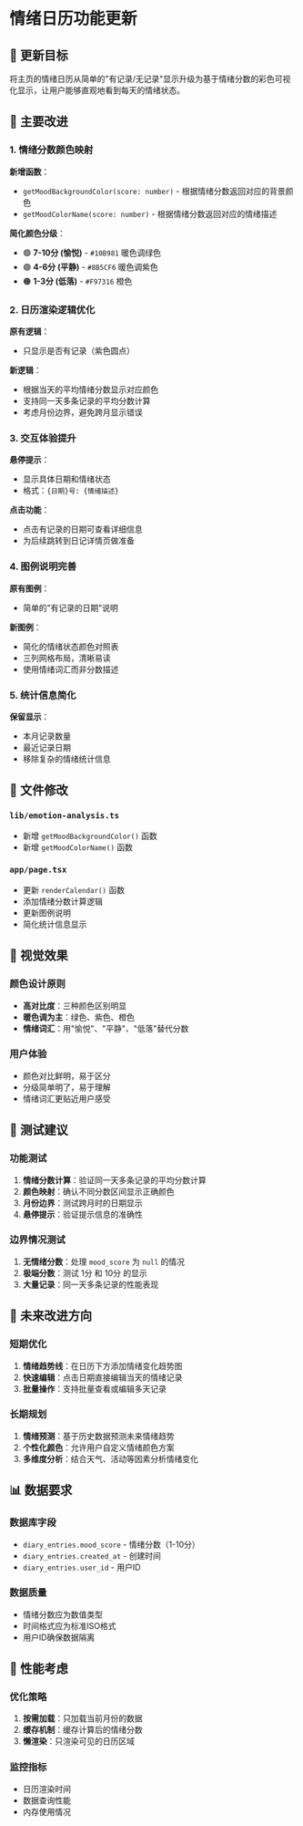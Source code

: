 # 情绪日历功能更新

## 🎯 **更新目标**

将主页的情绪日历从简单的"有记录/无记录"显示升级为基于情绪分数的彩色可视化显示，让用户能够直观地看到每天的情绪状态。

## 🔧 **主要改进**

### 1. 情绪分数颜色映射

**新增函数**：
- `getMoodBackgroundColor(score: number)` - 根据情绪分数返回对应的背景颜色
- `getMoodColorName(score: number)` - 根据情绪分数返回对应的情绪描述

**简化颜色分级**：
- 🟢 **7-10分 (愉悦)** - `#10B981` 暖色调绿色
- 🟣 **4-6分 (平静)** - `#8B5CF6` 暖色调紫色
- 🟠 **1-3分 (低落)** - `#F97316` 橙色

### 2. 日历渲染逻辑优化

**原有逻辑**：
- 只显示是否有记录（紫色圆点）

**新逻辑**：
- 根据当天的平均情绪分数显示对应颜色
- 支持同一天多条记录的平均分数计算
- 考虑月份边界，避免跨月显示错误

### 3. 交互体验提升

**悬停提示**：
- 显示具体日期和情绪状态
- 格式：`{日期}号: {情绪描述}`

**点击功能**：
- 点击有记录的日期可查看详细信息
- 为后续跳转到日记详情页做准备

### 4. 图例说明完善

**原有图例**：
- 简单的"有记录的日期"说明

**新图例**：
- 简化的情绪状态颜色对照表
- 三列网格布局，清晰易读
- 使用情绪词汇而非分数描述

### 5. 统计信息简化

**保留显示**：
- 本月记录数量
- 最近记录日期
- 移除复杂的情绪统计信息

## 📁 **文件修改**

### `lib/emotion-analysis.ts`
- 新增 `getMoodBackgroundColor()` 函数
- 新增 `getMoodColorName()` 函数

### `app/page.tsx`
- 更新 `renderCalendar()` 函数
- 添加情绪分数计算逻辑
- 更新图例说明
- 简化统计信息显示

## 🎨 **视觉效果**

### 颜色设计原则
- **高对比度**：三种颜色区别明显
- **暖色调为主**：绿色、紫色、橙色
- **情绪词汇**：用"愉悦"、"平静"、"低落"替代分数

### 用户体验
- 颜色对比鲜明，易于区分
- 分级简单明了，易于理解
- 情绪词汇更贴近用户感受

## 🧪 **测试建议**

### 功能测试
1. **情绪分数计算**：验证同一天多条记录的平均分数计算
2. **颜色映射**：确认不同分数区间显示正确颜色
3. **月份边界**：测试跨月时的日期显示
4. **悬停提示**：验证提示信息的准确性

### 边界情况测试
1. **无情绪分数**：处理 `mood_score` 为 `null` 的情况
2. **极端分数**：测试 1分 和 10分 的显示
3. **大量记录**：同一天多条记录的性能表现

## 🔮 **未来改进方向**

### 短期优化
1. **情绪趋势线**：在日历下方添加情绪变化趋势图
2. **快速编辑**：点击日期直接编辑当天的情绪记录
3. **批量操作**：支持批量查看或编辑多天记录

### 长期规划
1. **情绪预测**：基于历史数据预测未来情绪趋势
2. **个性化颜色**：允许用户自定义情绪颜色方案
3. **多维度分析**：结合天气、活动等因素分析情绪变化

## 📊 **数据要求**

### 数据库字段
- `diary_entries.mood_score` - 情绪分数（1-10分）
- `diary_entries.created_at` - 创建时间
- `diary_entries.user_id` - 用户ID

### 数据质量
- 情绪分数应为数值类型
- 时间格式应为标准ISO格式
- 用户ID确保数据隔离

## 🚀 **性能考虑**

### 优化策略
1. **按需加载**：只加载当前月份的数据
2. **缓存机制**：缓存计算后的情绪分数
3. **懒渲染**：只渲染可见的日历区域

### 监控指标
- 日历渲染时间
- 数据查询性能
- 内存使用情况
